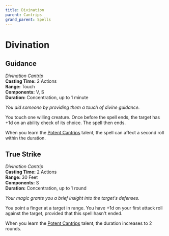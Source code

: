 ```yaml
---
title: Divination
parent: Cantrips
grand_parent: Spells
---
```


# Divination

## Guidance
*Divination Cantrip*<br>
**Casting Time:** 2 Actions<br>
**Range:** Touch<br>
**Components:** V, S<br>
**Duration:** Concentration, up to 1 minute

*You aid someone by providing them a touch of divine guidance.*

You touch one willing creature. Once before the spell ends, the target has +1d on an ability check of its choice. The spell then ends.

When you learn the [Potent Cantrips](https://stormchaserroleplaying.com/stormchaserRPG/Classes/Mage/#potent-cantrips) talent, the spell can affect a second roll within the duration.

## True Strike
*Divination Cantrip*<br>
**Casting Time:** 2 Actions<br>
**Range:** 30 Feet<br>
**Components:** S<br>
**Duration:** Concentration, up to 1 round

*Your magic grants you a brief insight into the target's defenses.*

You point a finger at a target in range. You have +1d on your first attack roll against the target, provided that this spell hasn't ended.

When you learn the [Potent Cantrips](https://stormchaserroleplaying.com/stormchaserRPG/Classes/Mage/#potent-cantrips) talent, the duration increases to 2 rounds.
